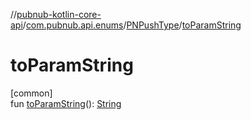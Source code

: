 //[pubnub-kotlin-core-api](../../../index.md)/[com.pubnub.api.enums](../index.md)/[PNPushType](index.md)/[toParamString](to-param-string.md)

# toParamString

[common]\
fun [toParamString](to-param-string.md)(): [String](https://kotlinlang.org/api/latest/jvm/stdlib/kotlin/-string/index.html)
